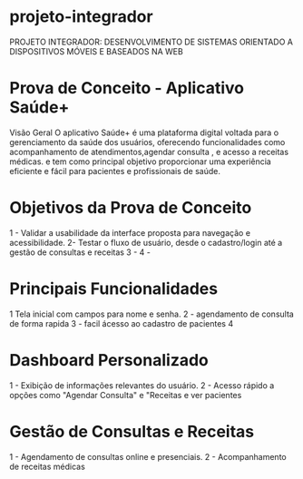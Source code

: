 # projeto-integrador
 PROJETO INTEGRADOR: DESENVOLVIMENTO DE SISTEMAS ORIENTADO A 
DISPOSITIVOS MÓVEIS E BASEADOS NA WEB

# Prova de Conceito - Aplicativo Saúde+
Visão Geral
 O aplicativo Saúde+ é uma plataforma digital voltada para o gerenciamento da saúde dos usuários, oferecendo funcionalidades como acompanhamento de atendimentos,agendar consulta , e acesso a receitas médicas. e tem como principal objetivo proporcionar uma  experiência eficiente e fácil para pacientes e profissionais de saúde.
 
 
 # Objetivos da Prova de Conceito
  1 - Validar a usabilidade da interface proposta para navegação e acessibilidade.
 2- Testar o fluxo de usuário, desde o cadastro/login até a gestão de consultas e receitas
 3 - 
 4 -

 # Principais Funcionalidades

 1 Tela inicial com campos para nome e senha.
 2 - agendamento de consulta de forma rapida
 3 - facil ácesso ao cadastro de pacientes 
 4

  # Dashboard Personalizado
 1 - Exibição de informações relevantes do usuário.
 2 - Acesso rápido a opções como "Agendar Consulta" e "Receitas e ver pacientes

 # Gestão de Consultas e Receitas
 1 - Agendamento de consultas online e presenciais.
 2 - Acompanhamento de receitas médicas

 

 
 
